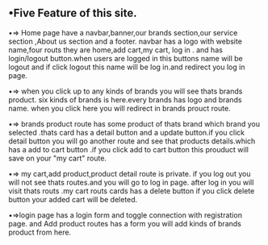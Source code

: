  



•Five Feature of  this site.
----------------------------

•=> Home page have a navbar,banner,our brands section,our service section ,About us section and a footer. navbar has a logo with website name,four routs they are home,add cart,my cart, log in . and has login/logout button.when users are logged in this buttons name will be logout and if click logout this name will be log in.and redirect you log in page.


•=> when you click up to any kinds of brands you will see thats brands product. six kinds of brands is here.every brands has logo and brands name. when you click here you will redirect in brands prouct  route.


•=>  brands product route has some product of thats brand which brand you selected .thats card has a detail button and a update button.if you click detail button you will go another route and see that products details.which has a add to cart button .if you click add to cart button this prouduct will save on your "my cart" route.


•=> my cart,add product,product detail  route is private. if you log out you will not see thats routes.and you will go to log in page. after log in you will visit thats routs .my cart  routs 
cards has a delete button if you click delete button your added cart will be deleted.


•=>login page  has a login form and toggle connection with registration page. and Add product routes has a form you will add kinds of brands product from here.  
